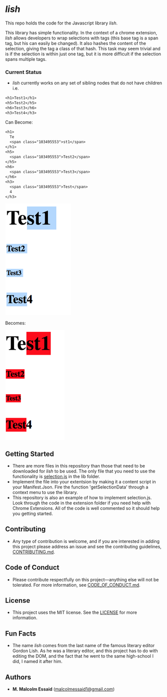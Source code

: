 # *lish*
This repo holds the code for the Javascript library *lish*.

This library has simple functionality. In the context of  a chrome extension, *lish* allows developers to wrap selections with tags (this base tag is a span tag, but his can easily be changed). It also hashes the content of the selection, giving the tag a class of that hash. This task may seem trivial and is if the selection is within just one tag, but it is more difficult if the selection spans multiple tags.

### Current Status
* *lish* currently works on any set of sibling nodes that do not have children i.e.

```
<h1>Test1</h1>
<h5>Test2</h5>
<h6>Test3</h6>
<h3>Test4</h3>
```
Can Become:
```
<h1>
  Te
  <span class="103495553">st1</span>
</h1>
<h5>
  <span class="103495553">Test2</span>
</h5>
<h6>
  <span class="103495553">Test3</span>
</h6>
<h3>
  <span class="103495553">Test</span>
  4
</h3>
```

![Before](images/Before.png)

Becomes:

![After](images/After.png)





## Getting Started

* There are more files in this repository than those that need to be downloaded for *lish* to be used. The only file that you need to use the functionality is [selection.js](lib/selection.js) in the lib folder.
* Implement the file into your extentsion by making it a content script in your Manifest.Json. Fire the function 'getSelectionData' through a context menu to use the library.
* This repository is also an example of how to implement selection.js. Look through the code in the extension folder if you need help with Chrome Extensions. All of the code is well commented so it should help you getting started.


## Contributing

* Any type of contribution is welcome, and if you are interested in adding this project please address an issue and see the contributing guidelines, [CONTRIBUTING.md](CONTRIBUTING.md).

## Code of Conduct

* Please contribute respectfully on this project—anything else will not be tolerated. For more information, see [CODE_OF_CONDUCT.md](CODE_OF_CONDUCT.md).

## License

* This project uses the MIT license. See the [LICENSE](LICENSE) for more information.


## Fun Facts

* The name *lish* comes from the last name of the famous literary editor Gordon Lish. As he was a literary editor, and this project has to do with editing the DOM, and the fact that he went to the same high-school I did, I named it after him.

## Authors

* **M. Malcolm Essaid** (malcolmessaid1@gmail.com)
